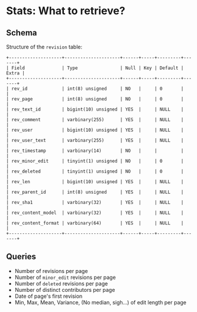# Stats: What to retrieve?

## Schema

Structure of the `revision` table:

```
+--------------------+---------------------+------+-----+---------+-------+
| Field              | Type                | Null | Key | Default | Extra |
+--------------------+---------------------+------+-----+---------+-------+
| rev_id             | int(8) unsigned     | NO   |     | 0       |       |
| rev_page           | int(8) unsigned     | NO   |     | 0       |       |
| rev_text_id        | bigint(10) unsigned | YES  |     | NULL    |       |
| rev_comment        | varbinary(255)      | YES  |     | NULL    |       |
| rev_user           | bigint(10) unsigned | YES  |     | NULL    |       |
| rev_user_text      | varbinary(255)      | YES  |     | NULL    |       |
| rev_timestamp      | varbinary(14)       | NO   |     |         |       |
| rev_minor_edit     | tinyint(1) unsigned | NO   |     | 0       |       |
| rev_deleted        | tinyint(1) unsigned | NO   |     | 0       |       |
| rev_len            | bigint(10) unsigned | YES  |     | NULL    |       |
| rev_parent_id      | int(8) unsigned     | YES  |     | NULL    |       |
| rev_sha1           | varbinary(32)       | YES  |     | NULL    |       |
| rev_content_model  | varbinary(32)       | YES  |     | NULL    |       |
| rev_content_format | varbinary(64)       | YES  |     | NULL    |       |
+--------------------+---------------------+------+-----+---------+-------+
```


## Queries

* Number of revisions per page
* Number of `minor_edit` revisions per page
* Number of `deleted` revisions per page
* Number of distinct contributors per page
* Date of page's first revision
* Min, Max, Mean, Variance, (No median, sigh...) of edit length per page

